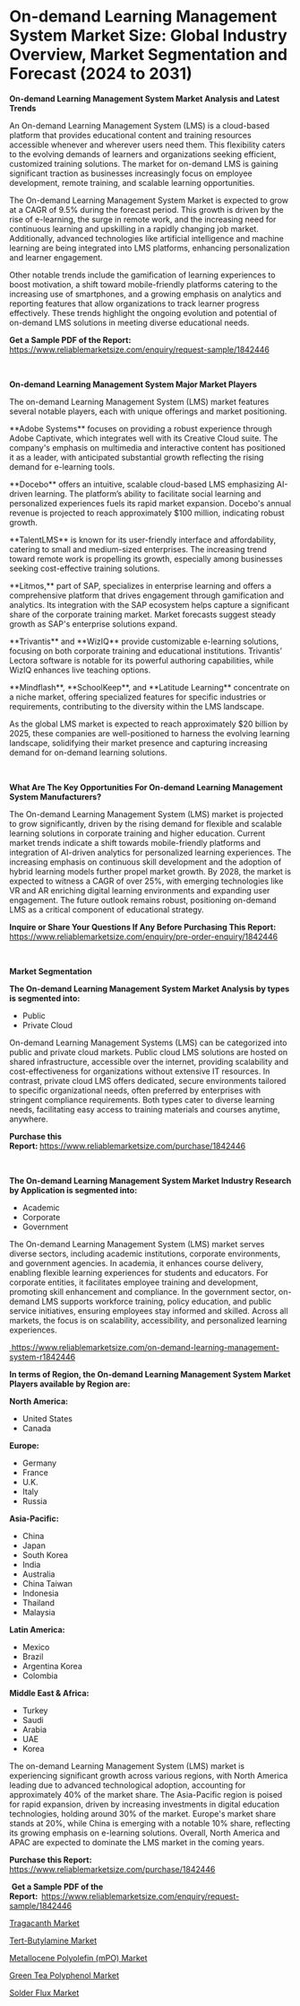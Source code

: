 <p><h1>On-demand Learning Management System Market Size: Global Industry Overview, Market Segmentation and Forecast (2024 to 2031)</h1></p><p><strong>On-demand Learning Management System Market Analysis and Latest Trends</strong></p>
<p><p>An On-demand Learning Management System (LMS) is a cloud-based platform that provides educational content and training resources accessible whenever and wherever users need them. This flexibility caters to the evolving demands of learners and organizations seeking efficient, customized training solutions. The market for on-demand LMS is gaining significant traction as businesses increasingly focus on employee development, remote training, and scalable learning opportunities.</p><p>The On-demand Learning Management System Market is expected to grow at a CAGR of 9.5% during the forecast period. This growth is driven by the rise of e-learning, the surge in remote work, and the increasing need for continuous learning and upskilling in a rapidly changing job market. Additionally, advanced technologies like artificial intelligence and machine learning are being integrated into LMS platforms, enhancing personalization and learner engagement.</p><p>Other notable trends include the gamification of learning experiences to boost motivation, a shift toward mobile-friendly platforms catering to the increasing use of smartphones, and a growing emphasis on analytics and reporting features that allow organizations to track learner progress effectively. These trends highlight the ongoing evolution and potential of on-demand LMS solutions in meeting diverse educational needs.</p></p>
<p><strong>Get a Sample PDF of the Report:&nbsp;</strong> <a href="https://www.reliablemarketsize.com/enquiry/request-sample/1842446?utm_campaign=1608&utm_medium=2&utm_source=Github&utm_content=ia&utm_term=16102024&utm_id=on-demand-learning-management-system">https://www.reliablemarketsize.com/enquiry/request-sample/1842446</a></p>
<p>&nbsp;</p>
<p><strong>On-demand Learning Management System Major Market Players</strong></p>
<p><p>The on-demand Learning Management System (LMS) market features several notable players, each with unique offerings and market positioning. </p><p>**Adobe Systems** focuses on providing a robust experience through Adobe Captivate, which integrates well with its Creative Cloud suite. The company's emphasis on multimedia and interactive content has positioned it as a leader, with anticipated substantial growth reflecting the rising demand for e-learning tools.</p><p>**Docebo** offers an intuitive, scalable cloud-based LMS emphasizing AI-driven learning. The platform’s ability to facilitate social learning and personalized experiences fuels its rapid market expansion. Docebo's annual revenue is projected to reach approximately $100 million, indicating robust growth.</p><p>**TalentLMS** is known for its user-friendly interface and affordability, catering to small and medium-sized enterprises. The increasing trend toward remote work is propelling its growth, especially among businesses seeking cost-effective training solutions.</p><p>**Litmos,** part of SAP, specializes in enterprise learning and offers a comprehensive platform that drives engagement through gamification and analytics. Its integration with the SAP ecosystem helps capture a significant share of the corporate training market. Market forecasts suggest steady growth as SAP's enterprise solutions expand.</p><p>**Trivantis** and **WizIQ** provide customizable e-learning solutions, focusing on both corporate training and educational institutions. Trivantis’ Lectora software is notable for its powerful authoring capabilities, while WizIQ enhances live teaching options.</p><p>**Mindflash**, **SchoolKeep**, and **Latitude Learning** concentrate on a niche market, offering specialized features for specific industries or requirements, contributing to the diversity within the LMS landscape.</p><p>As the global LMS market is expected to reach approximately $20 billion by 2025, these companies are well-positioned to harness the evolving learning landscape, solidifying their market presence and capturing increasing demand for on-demand learning solutions.</p></p>
<p>&nbsp;</p>
<p><strong>What Are The Key Opportunities For On-demand Learning Management System Manufacturers?</strong></p>
<p><p>The On-demand Learning Management System (LMS) market is projected to grow significantly, driven by the rising demand for flexible and scalable learning solutions in corporate training and higher education. Current market trends indicate a shift towards mobile-friendly platforms and integration of AI-driven analytics for personalized learning experiences. The increasing emphasis on continuous skill development and the adoption of hybrid learning models further propel market growth. By 2028, the market is expected to witness a CAGR of over 25%, with emerging technologies like VR and AR enriching digital learning environments and expanding user engagement. The future outlook remains robust, positioning on-demand LMS as a critical component of educational strategy.</p></p>
<p><strong>Inquire or Share Your Questions If Any Before Purchasing This Report:</strong> <a href="https://www.reliablemarketsize.com/enquiry/pre-order-enquiry/1842446?utm_campaign=1608&utm_medium=2&utm_source=Github&utm_content=ia&utm_term=16102024&utm_id=on-demand-learning-management-system">https://www.reliablemarketsize.com/enquiry/pre-order-enquiry/1842446</a></p>
<p>&nbsp;</p>
<p><strong>Market Segmentation</strong></p>
<p><strong>The On-demand Learning Management System Market Analysis by types is segmented into:</strong></p>
<p><ul><li>Public</li><li>Private Cloud</li></ul></p>
<p><p>On-demand Learning Management Systems (LMS) can be categorized into public and private cloud markets. Public cloud LMS solutions are hosted on shared infrastructure, accessible over the internet, providing scalability and cost-effectiveness for organizations without extensive IT resources. In contrast, private cloud LMS offers dedicated, secure environments tailored to specific organizational needs, often preferred by enterprises with stringent compliance requirements. Both types cater to diverse learning needs, facilitating easy access to training materials and courses anytime, anywhere.</p></p>
<p><strong>Purchase this Report:&nbsp;</strong><a href="https://www.reliablemarketsize.com/purchase/1842446?utm_campaign=1608&utm_medium=2&utm_source=Github&utm_content=ia&utm_term=16102024&utm_id=on-demand-learning-management-system">https://www.reliablemarketsize.com/purchase/1842446</a></p>
<p>&nbsp;</p>
<p><strong>The On-demand Learning Management System Market Industry Research by Application is segmented into:</strong></p>
<p><ul><li>Academic</li><li>Corporate</li><li>Government</li></ul></p>
<p><p>The On-demand Learning Management System (LMS) market serves diverse sectors, including academic institutions, corporate environments, and government agencies. In academia, it enhances course delivery, enabling flexible learning experiences for students and educators. For corporate entities, it facilitates employee training and development, promoting skill enhancement and compliance. In the government sector, on-demand LMS supports workforce training, policy education, and public service initiatives, ensuring employees stay informed and skilled. Across all markets, the focus is on scalability, accessibility, and personalized learning experiences.</p></p>
<p><a href="https://www.reliablemarketsize.com/on-demand-learning-management-system-r1842446?utm_campaign=1608&utm_medium=2&utm_source=Github&utm_content=ia&utm_term=16102024&utm_id=on-demand-learning-management-system">&nbsp;https://www.reliablemarketsize.com/on-demand-learning-management-system-r1842446</a></p>
<p><strong>In terms of Region, the On-demand Learning Management System Market Players available by Region are:</strong></p>
<p>
    <p> <strong> North America: </strong>
        <ul>
            <li>United States</li>
            <li>Canada</li>
        </ul>
        </p> 
    <p> <strong> Europe: </strong>
        <ul>
            <li>Germany</li>
            <li>France</li>
            <li>U.K.</li>
            <li>Italy</li>
            <li>Russia</li>
        </ul>
        </p> 
    <p> <strong> Asia-Pacific: </strong>
        <ul>
            <li>China</li>
            <li>Japan</li>
            <li>South Korea</li>
            <li>India</li>
            <li>Australia</li>
            <li>China Taiwan</li>
            <li>Indonesia</li>
            <li>Thailand</li>
            <li>Malaysia</li>
        </ul>
        </p> 
    <p> <strong> Latin America: </strong>
        <ul>
            <li>Mexico</li>
            <li>Brazil</li>
            <li>Argentina Korea</li>
            <li>Colombia</li>
        </ul>
        </p> 
    <p> <strong> Middle East & Africa: </strong>
        <ul>
            <li>Turkey</li>
            <li>Saudi</li>
            <li>Arabia</li>
            <li>UAE</li>
            <li>Korea</li>
        </ul>
    </p>
    </p>
<p><p>The on-demand Learning Management System (LMS) market is experiencing significant growth across various regions, with North America leading due to advanced technological adoption, accounting for approximately 40% of the market share. The Asia-Pacific region is poised for rapid expansion, driven by increasing investments in digital education technologies, holding around 30% of the market. Europe's market share stands at 20%, while China is emerging with a notable 10% share, reflecting its growing emphasis on e-learning solutions. Overall, North America and APAC are expected to dominate the LMS market in the coming years.</p></p>
<p><strong>Purchase this Report: </strong><a href="https://www.reliablemarketsize.com/purchase/1842446?utm_campaign=1608&utm_medium=2&utm_source=Github&utm_content=ia&utm_term=16102024&utm_id=on-demand-learning-management-system">https://www.reliablemarketsize.com/purchase/1842446</a></p>
<p>&nbsp;<strong>Get a Sample PDF of the Report:&nbsp;&nbsp;</strong><a href="https://www.reliablemarketsize.com/enquiry/request-sample/1842446?utm_campaign=1608&utm_medium=2&utm_source=Github&utm_content=ia&utm_term=16102024&utm_id=on-demand-learning-management-system">https://www.reliablemarketsize.com/enquiry/request-sample/1842446</a></p>
<p><strong></strong></p>
<p><p><a href="https://www.linkedin.com/pulse/tragacanth-market-evolution-regional-adaptations-innovation-elmjc?utm_campaign=1608&utm_medium=2&utm_source=Github&utm_content=ia&utm_term=16102024&utm_id=on-demand-learning-management-system">Tragacanth Market</a></p><p><a href="https://www.linkedin.com/pulse/insights-tert-butylamine-market-size-which-expanding-64-qfdxc?utm_campaign=1608&utm_medium=2&utm_source=Github&utm_content=ia&utm_term=16102024&utm_id=on-demand-learning-management-system">Tert-Butylamine Market</a></p><p><a href="https://www.linkedin.com/pulse/emerging-trends-metallocene-polyolefin-mpo-market-global-outlook-imoyc?utm_campaign=1608&utm_medium=2&utm_source=Github&utm_content=ia&utm_term=16102024&utm_id=on-demand-learning-management-system">Metallocene Polyolefin (mPO) Market</a></p><p><a href="https://www.linkedin.com/pulse/green-tea-polyphenol-market-segmentation-applications-types-5enpc?utm_campaign=1608&utm_medium=2&utm_source=Github&utm_content=ia&utm_term=16102024&utm_id=on-demand-learning-management-system">Green Tea Polyphenol Market</a></p><p><a href="https://www.linkedin.com/pulse/solder-flux-momentum-charting-51-cagr-path-2024-2031-reportology-duakc?utm_campaign=1608&utm_medium=2&utm_source=Github&utm_content=ia&utm_term=16102024&utm_id=on-demand-learning-management-system">Solder Flux Market</a></p></p>